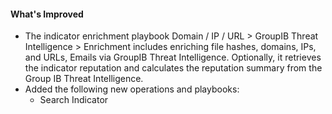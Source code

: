 #### What's Improved

- The indicator enrichment playbook Domain / IP / URL > GroupIB Threat Intelligence > Enrichment includes enriching file hashes, domains, IPs, and URLs, Emails via GroupIB Threat Intelligence. Optionally, it retrieves the indicator reputation and calculates the reputation summary from the Group IB Threat Intelligence.
- Added the following new operations and playbooks:
  - Search Indicator